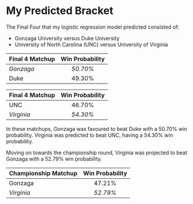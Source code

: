 # My Predicted Bracket

The Final Four that my logistic regression model predicted consisted of:
- Gonzaga University versus Duke University
- University of North Carolina (UNC) versus University of Virginia

| Final 4 Matchup         | Win Probability|
| ------------- |:--------------:|
| *Gonzaga*       | *50.70%* |
| Duke       | 49.30% |

| Final 4 Matchup         | Win Probability|
| ------------- |:--------------:|
| UNC      | 46.70% |
| *Virginia*    | *54.30%* |

In these matchups, Gonzaga was favoured to beat Duke with a 50.70% win probability. Virginia was predicted to beat UNC, 
having a 54.30% win probability.

Moving on towards the championship round, Virginia was projected to beat Gonzaga with a 52.79% win probability.

| Championship Matchup         | Win Probability|
| ------------- |:--------------:|
| Gonzaga      | 47.21% |
| *Virginia*    | *52.79%* |

